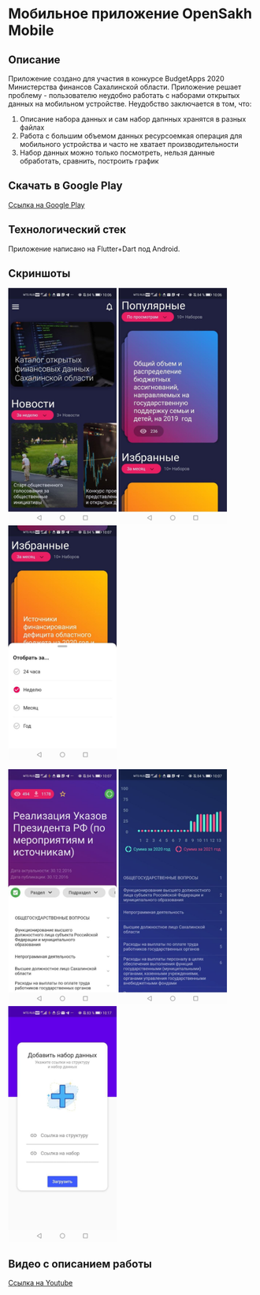 # Мобильное приложение OpenSakh Mobile

## Описание
Приложение создано для участия в конкурсе BudgetApps 2020 Министерства финансов Сахалинской области. Приложение решает проблему - пользователю неудобно работать с наборами открытых данных на мобильном устройстве. Неудобство заключается в том, что:
1. Описание набора данных и сам набор дапнных хранятся в разных файлах
2. Работа с большим объемом данных ресурсоемкая операция для мобильного устройства и часто не хватает производительности
3. Набор данных можно только посмотреть, нельзя данные обработать, сравнить, построить график

## Скачать в Google Play
[Ссылка на Google Play](https://play.google.com/store/apps/details?id=com.zibloidix.open_data_sakhalin)

## Технологический стек
Приложение написано на Flutter+Dart под Android.

## Скриншоты
<p>
  <img src="docs/image_01.jpg" alt="image_01" width="220" title="Главный экран">
  <img src="docs/image_02.jpg" alt="image_02" width="220" title="Главный экран - Популярные наборы">
  <img src="docs/image_03.jpg" alt="image_03" width="220" title="Главный экран - Избранные наборы и всплывающий фильтр">
</p>

<p>
  <img src="docs/image_04.jpg" alt="image_04" width="220" title="Экран набора данных">
  <img src="docs/image_05.jpg" alt="image_05" width="220" title="Экран набора данных с графиком">
  <img src="docs/image_06.jpg" alt="image_06" width="220" title="Экран добавления набора данных">
</p>

## Видео с описанием работы

[Ссылка на Youtube](https://www.youtube.com/watch?v=w5m7scGxOx4)
